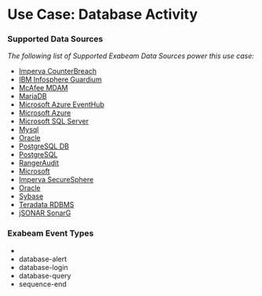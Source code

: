 Use Case: Database Activity
===========================

### Supported Data Sources

_The following list of Supported Exabeam Data Sources power this use case:_

* [Imperva CounterBreach](datasource_counterbreach_imperva_counterbreach.md)
* [IBM Infosphere Guardium](datasource_ibm_infosphere_guardium_ibm_infosphere_guardium.md)
* [McAfee MDAM](datasource_mdam_mcafee_mdam.md)
* [MariaDB](datasource_mariadb_mariadb.md)
* [Microsoft Azure EventHub](datasource_microsoft_azure_eventhub_microsoft_azure_eventhub.md)
* [Microsoft Azure](datasource_microsoft_azure_microsoft_azure.md)
* [Microsoft SQL Server](datasource_microsoft_sql_server_microsoft_sql_server.md)
* [Mysql](datasource_mysql_mysql.md)
* [Oracle](datasource_oracle_database_oracle.md)
* [PostgreSQL DB](datasource_postgresql_db_postgresql_db.md)
* [PostgreSQL](datasource_postgresql_postgresql.md)
* [RangerAudit](datasource_rangeraudit_rangeraudit.md)
* [Microsoft](datasource_sql_server_microsoft.md)
* [Imperva SecureSphere](datasource_securesphere_imperva_securesphere.md)
* [Oracle](datasource_siebel_crm_oracle.md)
* [Sybase](datasource_sybase_sybase.md)
* [Teradata RDBMS](datasource_teradata_rdbms_teradata_rdbms.md)
* [jSONAR SonarG](datasource_jsonar_sonarg_jsonar_sonarg.md)


### Exabeam Event Types

- 
- database-alert
- database-login
- database-query
- sequence-end
